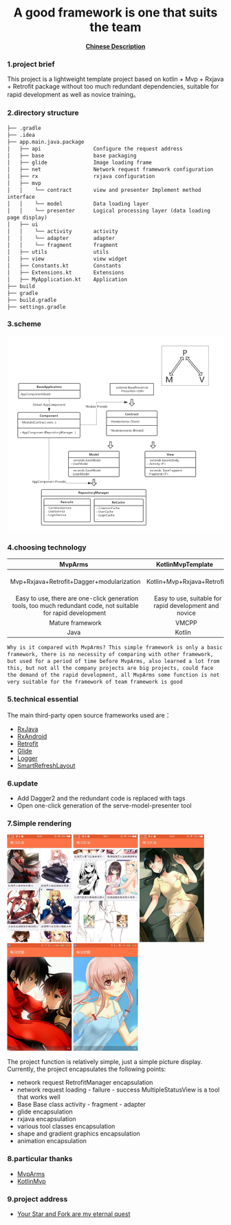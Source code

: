 <h1 align="center">A good framework is one that suits the team


</h1>
<p align="center">
  <a href="README_CN.md">
    <b>Chinese Description</b>
  </a>
</p>

### 1.project brief
This project is a lightweight template project based on kotlin + Mvp + Rxjava + Retrofit package without too much redundant dependencies, suitable for rapid development as well as novice training。

### 2.directory structure
```
├── .gradle
├── .idea
├── app.main.java.package
│   ├── api                 Configure the request address
│   ├── base                base packaging
│   ├── glide               Image loading frame
│   ├── net                 Network request framework configuration
│   ├── rx                  rxjava configuration
│   ├── mvp
│   │    └── contract       view and presenter Implement method interface
│   │    └── model          Data loading layer
│   │    └── presenter      Logical processing layer (data loading page display)
│   ├── ui
│   │    └── activity       activity
│   │    └── adapter        adapter
│   │    └── fragment       fragment
│   ├── utils               utils
│   ├── view                view widget
│   ├── Constants.kt        Constants
│   ├── Extensions.kt       Extensions
│   ├── MyApplication.kt    Application
├── build
├── gradle
├── build.gradle
├── settings.gradle

```

### 3.scheme

<div >
<img src="https://github.com/pengMaster/picApplyGit/blob/master/KotlinMvp/Architecture.png"   alt="引自MvpArms"/>
</div>

### 4.choosing technology

| MvpArms   | KotlinMvpTemplate    |
| :----: | :----:   |
|   Mvp+Rxjava+Retrofit+Dagger+modularization    |   Kotlin+Mvp+Rxjava+Retrofit    |
|   Easy to use, there are one-click generation tools, too much redundant code, not suitable for rapid development   |   Easy to use, suitable for rapid development and novice |  
|   Mature framework    |   VMCPP    |  
|   Java     | Kotlin      |  

```
Why is it compared with MvpArms? This simple framework is only a basic framework, there is no necessity of comparing with other framework, but used for a period of time before MvpArms, also learned a lot from this, but not all the company projects are big projects, could face the demand of the rapid development, all MvpArms some function is not very suitable for the framework of team framework is good

```

### 5.technical essential

The main third-party open source frameworks used are：

 - [RxJava](https://github.com/ReactiveX/RxJava)
 - [RxAndroid](https://github.com/ReactiveX/RxAndroid)
 - [Retrofit](https://github.com/square/retrofit)
 - [Glide](https://github.com/bumptech/glide)
 - [Logger](https://github.com/orhanobut/logger)
 - [SmartRefreshLayout](https://github.com/scwang90/SmartRefreshLayout)


### 6.update

- Add Dagger2 and the redundant code is replaced with tags
- Open one-click generation of the serve-model-presenter tool


### 7.Simple rendering

<div >
    <img src="https://github.com/pengMaster/picApplyGit/blob/master/KotlinMvp/device-2018-09-28-164014.jpg" width="150" height="250"  alt=""/>
    <img src="https://github.com/pengMaster/picApplyGit/blob/master/KotlinMvp/device-2018-09-28-164110.jpg" width="150" height="250"  alt=""/>
    <img src="https://github.com/pengMaster/picApplyGit/blob/master/KotlinMvp/device-2018-09-28-164920.jpg" width="150" height="250" alt=""/>
    <img src="https://github.com/pengMaster/picApplyGit/blob/master/KotlinMvp/device-2018-09-29-100403.jpg" width="150" height="250"  alt=""/>
   <img src="https://github.com/pengMaster/picApplyGit/blob/master/KotlinMvp/device-2018-09-29-144929.jpg" width="150" height="250"  alt=""/>
</div>

The project function is relatively simple, just a simple picture display. Currently, the project encapsulates the following points:
- network request RetrofitManager encapsulation
- network request loading - failure - success MultipleStatusView is a tool that works well
- Base Base class activity - fragment - adapter
- glide encapsulation
- rxjava encapsulation
- various tool classes encapsulation
- shape and gradient graphics encapsulation
- animation encapsulation

### 8.particular thanks

 - [MvpArms](https://github.com/JessYanCoding/MVPArms)
 - [KotlinMvp](https://github.com/git-xuhao/KotlinMvp)

### 9.project address

 - [Your Star and Fork are my eternal quest](https://github.com/pengMaster/Kotlin_Mvp_Template)